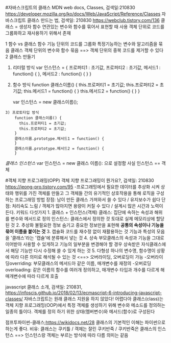 #자바스크립트의 클래스
MDN web docs, Classes, 검색일:210830 https://developer.mozilla.org/ko/docs/Web/JavaScript/Reference/Classes
자바스크립트 클래스 만드는 법, 검색일: 210830 https://webclub.tistory.com/136
클래스 = 생성자 함수
연관있는 변수와 함수를 묶어서 표현할 때 사용
객체 단위로 코드를 그룹화하고 재사용하기 위해서 존재

1 함수 vs 클래스
  함수
    기능 단위의 코드를 그룹화
    특정기능하는 변수와 알고리즘을 묶음
  클래스
    객체 단위의 변수와 함수 묶음 ==> 객체 단위의 중복 코드를 제거할 수 있다
2 클래스 만들기
  1) 리터럴 방식
      var 인스턴스 = {
        프로퍼티1 : 초기값,
        프로퍼티2 : 초기값,
        메서드1 : function() {
        },
        메서드2 : function() {
        }
      }

   2) 함수 방식
      function 클래스이름() {
        this.프로퍼티1 = 초기값;
        this.프로퍼티2 = 초기값;
        this.메서드1 = function() {
       }
        this.메서드2 = function() {
       }
      }

      var 인스턴스 = new 클래스이름();
      
    3) 프로토타입 방식
        function 클래스이름() {
          this.프로퍼티1 = 초기값;
          this.프로퍼티2 = 초기값;
        }
        클래스이름.prototype.메서드1 = function() {
        }
        클래스이름.prototype.메서드2 = function() {
        }
      
*클래스 인스턴스*
 var 인스턴스 = new 클래스 이름():
 으로 설정함
 사실 인스턴스 == 객체

#객체 지향 프로그래밍(OPP)
객체 지향 프로그래밍이 뭔가요?, 검색일: 210830 https://jeong-pro.tistory.com/95
-프로그래밍에서 필요한 데이터를 추상화 시켜 상태와 행위를 가진 객체를 만들고 그 객체들 간의 유기적인 상호작용을 통해 로직을 구성하는 프로그래밍 방법
  장점: 남이 만든 클래스 가져와서 쓸 수 있다 / 유지보수가 쉽다
  단점: 처리속도 느림 / 객체가 많아지면 용량이 커질 수 있다 / 설계시 많은 시간과 노력이 든다.
  키워드 다섯가지
    1. 클래스 + 인스턴스(객체)
      클래스: 집단에 속하는 속성과 해위를 변수와 메서드로 정의
      인스턴스: 클래스에서 정의한 것 토대로 실제 메모리상에 할당된 것
    2. 추상화
      불필요한 정보 숨기고 중요한 정보만을 표현해 **공통의 속성이나 기능을 묶어 이름을 붙이는 것**
    3. 캡슐화
      코드를 재수정 없이 재활용하는 것
      기능과 특성의 모음을 '클래스'라는 '캡슐'에 분류해서 넣는 것
    4. 상속
      부모클래스의 속성과 기능을 그대로 이어받아 사용할 수 있게하고 기능의 일부분을 변경해야 할 경우 상속받은 자식클래스에서 해당 기능만 다시 수정해 쓸 수 있게 하는 것
    5. 다형성
      하나의 변수명, 함수명이 상황에 따라 다른 의미로 해석될 수 있는 것 <==> 오버라이딩, 오버로딩이 가능
      -오버라이딩overriding: 부모클래스의 메서드아 같은 이름, 매개변수를 재정의
      -오버로딩overloading: 같은 이름의 함수를 여러개 정의하고, 매개변수 타입과 개수를 다르게 해 매개변수에 따라 다르게 호출
   
javascript 클래스 소개, 검색일: 210831, https://infoscis.github.io/2018/02/13/ecmascript-6-introducing-javascript-classes/
자바스크립트는 원래 클래스 지원을 하지 않았다!
어렵다아
클래스(class)는 객체 지향 프로그래밍(OOP)에서 특정 객체를 생성하기 위해 변수와 메소드를 정의하는 일종의 틀이다. 객체를 정의 하기 위한 상태(멤버변수)와 메서드(함수)로 구성된다

점프투파이썬-클래스;https://wikidocs.net/28 클래스의 기본적인 이해는 파이썬으로 하는게 좋다.
  비유: 클래스는 쿠키틀 / 객체는 잘린 쿠키반죽 / 쿠키반죽은 클래스의 인스턴스 ==> 인스턴스랑 객체는 부르는 방식에 따라 다름 의미는 같음
  

